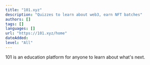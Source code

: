 ```yaml
---
title: "101.xyz"
description: "Quizzes to learn about web3, earn NFT batches"
authors: []
tags: []
languages: []
url: "https://101.xyz/home"
dateAdded: 
level: "All"
---
```


101 is an education platform for anyone to learn about what's next.
